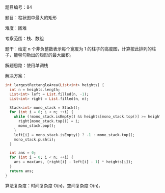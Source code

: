 题目编号：84

题目：柱状图中最大的矩形

难度：困难

考察范围：栈、数组

题干：给定 n 个非负整数表示每个宽度为 1 的柱子的高度图，计算按此排列的柱子，能够勾勒出的矩形的最大面积。

解题思路：使用单调栈

解决方案：

```dart
int largestRectangleArea(List<int> heights) {
  int n = heights.length;
  List<int> left = List.filled(n, -1);
  List<int> right = List.filled(n, n);

  Stack<int> mono_stack = Stack();
  for (int i = 0; i < n; ++i) {
    while (!mono_stack.isEmpty() && heights[mono_stack.top()] >= heights[i]) {
      right[mono_stack.top()] = i;
      mono_stack.pop();
    }
    left[i] = mono_stack.isEmpty() ? -1 : mono_stack.top();
    mono_stack.push(i);
  }

  int ans = 0;
  for (int i = 0; i < n; ++i) {
    ans = max(ans, (right[i] - left[i] - 1) * heights[i]);
  }
  return ans;
}
```

算法复杂度：时间复杂度 O(n)，空间复杂度 O(n)。